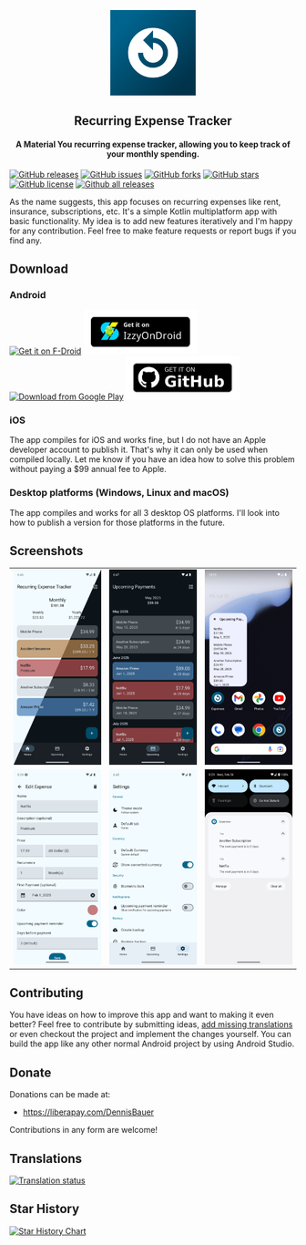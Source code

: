 <p align="center"><img src="fastlane/metadata/android/en-US/images/icon.png" width="150"></p> 
<h2 align="center"><b>Recurring Expense Tracker</b></h2>
<h4 align="center">A Material You recurring expense tracker, allowing you to keep track of your monthly spending.
</h4>

[![GitHub releases](https://img.shields.io/github/release/DennisBauer/RecurringExpenseTracker?style=for-the-badge)](https://github.com/DennisBauer/RecurringExpenseTracker/releases/latest)
[![GitHub issues](https://img.shields.io/github/issues/DennisBauer/RecurringExpenseTracker?style=for-the-badge)](https://github.com/DennisBauer/RecurringExpenseTracker/issues)
[![GitHub forks](https://img.shields.io/github/forks/DennisBauer/RecurringExpenseTracker?style=for-the-badge)](https://github.com/DennisBauer/RecurringExpenseTracker/network)
[![GitHub stars](https://img.shields.io/github/stars/DennisBauer/RecurringExpenseTracker?style=for-the-badge)](https://github.com/DennisBauer/RecurringExpenseTracker/stargazers)
[![GitHub license](https://img.shields.io/github/license/DennisBauer/RecurringExpenseTracker?style=for-the-badge)](https://github.com/DennisBauer/RecurringExpenseTracker/blob/main/LICENSE)
[![Github all releases](https://img.shields.io/github/downloads/DennisBauer/RecurringExpenseTracker/total.svg?style=for-the-badge)](https://github.com/DennisBauer/RecurringExpenseTracker/releases)

As the name suggests, this app focuses on recurring expenses like rent, insurance, subscriptions, etc.
It's a simple Kotlin multiplatform app with basic functionality.
My idea is to add new features iteratively and I'm happy for any contribution.
Feel free to make feature requests or report bugs if you find any.

## Download
### Android
[<img src="https://fdroid.gitlab.io/artwork/badge/get-it-on-en.svg"
     alt="Get it on F-Droid"
     width="200">](https://f-droid.org/de/packages/de.dbauer.expensetracker/)
[<img src="assets/IzzyOnDroid.png"
     alt="Get it on IzzyOnDroid"
     width="200">](https://apt.izzysoft.de/fdroid/index/apk/de.dbauer.expensetracker)
[<img src="https://play.google.com/intl/en_us/badges/static/images/badges/en_badge_web_generic.png"
     alt="Download from Google Play"
     width="200">](https://play.google.com/store/apps/details?id=de.dbauer.expensetracker)
[<img src="assets/get-it-on-github.png"
     alt="Download from GitHub"
     width="200">](https://github.com/DennisBauer/RecurringExpenseTracker/releases/latest)

### iOS
The app compiles for iOS and works fine, but I do not have an Apple developer account to publish it. That's why it can only be used when compiled locally. Let me know if you have an idea how to solve this problem without paying a $99 annual fee to Apple.

### Desktop platforms (Windows, Linux and macOS)
The app compiles and works for all 3 desktop OS platforms. I'll look into how to publish a version for those platforms in the future.

## Screenshots
<table>
  <tr>
    <td><img src="fastlane/metadata/android/en-US/images/phoneScreenshots/01.png"/></td>
    <td><img src="fastlane/metadata/android/en-US/images/phoneScreenshots/02.png"/></td>
    <td><img src="fastlane/metadata/android/en-US/images/phoneScreenshots/03.png"/></td>
  </tr>
  <tr>
    <td><img src="fastlane/metadata/android/en-US/images/phoneScreenshots/04.png"/></td>
    <td><img src="fastlane/metadata/android/en-US/images/phoneScreenshots/05.png"/></td>
    <td><img src="fastlane/metadata/android/en-US/images/phoneScreenshots/06.png"/></td>
  </tr>
</table>

## Contributing
You have ideas on how to improve this app and want to making it even better?
Feel free to contribute by submitting ideas, <a href="https://hosted.weblate.org/engage/recurringexpensetracker/">add missing translations</a> or even checkout the project and implement the changes yourself. You can build the app like any other normal Android project by using Android Studio.

## Donate
Donations can be made at:
* https://liberapay.com/DennisBauer

Contributions in any form are welcome!

## Translations
<a href="https://hosted.weblate.org/engage/recurringexpensetracker/">
<img src="https://hosted.weblate.org/widget/recurringexpensetracker/recurringexpensetracker/multi-auto.svg" alt="Translation status" />
</a>

## Star History
<a href="https://star-history.com/#DennisBauer/RecurringExpenseTracker&Date">
 <picture>
   <source media="(prefers-color-scheme: dark)" srcset="https://api.star-history.com/svg?repos=DennisBauer/RecurringExpenseTracker&type=Date&theme=dark" />
   <source media="(prefers-color-scheme: light)" srcset="https://api.star-history.com/svg?repos=DennisBauer/RecurringExpenseTracker&type=Date" />
   <img alt="Star History Chart" src="https://api.star-history.com/svg?repos=DennisBauer/RecurringExpenseTracker&type=Date" />
 </picture>
</a>
